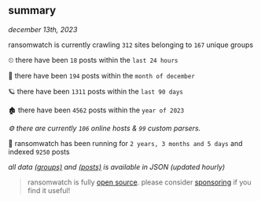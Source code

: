 
## summary
_december 13th, 2023_

ransomwatch is currently crawling `312` sites belonging to `167` unique groups

⏲ there have been `18` posts within the `last 24 hours`

🦈 there have been `194` posts within the `month of december`

🪐 there have been `1311` posts within the `last 90 days`

🏚 there have been `4562` posts within the `year of 2023`

_⚙️ there are currently `106` online hosts & `99` custom parsers._

🦕 ransomwatch has been running for `2 years, 3 months and 5 days` and indexed `9250` posts

_all data  [(groups)](http://ransomwhat.telemetry.ltd/groups) and [(posts)](http://ransomwhat.telemetry.ltd/posts) is available in JSON (updated hourly)_

> ransomwatch is fully [open source](https://github.com/joshhighet/ransomwatch#ransomwatch--). please consider [sponsoring](https://github.com/sponsors/joshhighet) if you find it useful!
